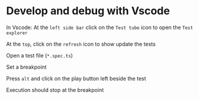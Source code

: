 <!--
@license
Copyright (c) 2025 Rljson

Use of this source code is governed by terms that can be
found in the LICENSE file in the root of this package.
-->

# Develop and debug with Vscode

In Vscode: At the `left side bar` click on the `Test tube` icon to open the `Test explorer`

At the `top`, click on the `refresh` icon to show update the tests

Open a test file (`*.spec.ts`)

Set a breakpoint

Press `alt` and click on the play button left beside the test

Execution should stop at the breakpoint
